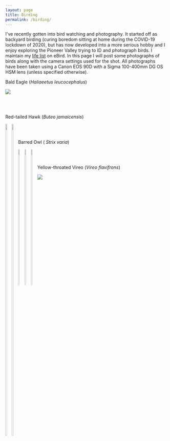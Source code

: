 ```yaml
---
layout: page
title: Birding
permalink: /birding/
---
```


I've recently gotten into bird watching and photography. It started off as backyard birding (curing boredom sitting at home during the COVID-19 lockdown of 2020), but has now developed into a more serious hobby and I enjoy exploring the Pioneer Valley trying to ID and photograph birds. I maintain my [life list](https://ebird.org/profile/MTgwMDY0OQ/world) on eBird. In this page I will post some photographs of birds along with the camera settings used for the shot. All photographs have been taken using a Canon EOS 90D with a Sigma 100-400mm DG OS HSM lens (unless specified otherwise).

<p style="text-align: center;">

<p>Bald Eagle (<i>Haliaeetus leucocephalus</i>)</p>
<img src="{{ site.url }}/assets/birding/bald_eagle.jpg" />

<br /><br />

<p>Red-tailed Hawk (<i>Buteo jamaicensis</i>)</p>
<div class="image123">
<div class="imgContainer">
<img src="{{ site.url }}/assets/birding/red_tail_1.JPG" style="width: 50%;" />
</div>
<div class="imgContainer">
<img src="{{ site.url }}/assets/birding/red_tail_2.JPG" style="width: 50%;" />
</div>
</div>

<br /><br />

<p>Barred Owl (<i>	Strix varia</i>)</p>
<div class="image123">
<div class="imgContainer">
<img src="{{ site.url }}/assets/birding/barred_owl_1.JPG" style="width: 33%;"/>
</div>
<div class="imgContainer">
<img src="{{ site.url }}/assets/birding/barred_owl_2.JPG" style="width: 33%;"/>
</div>
<div class="imgContainer">
<img src="{{ site.url }}/assets/birding/barred_owl_3.JPG" style="width: 33%;"/>
</div>
</div>

<br /><br />

<p>Yellow-throated Vireo (<i>Vireo flavifrons</i>)</p>
<img src="{{ site.url }}/assets/birding/yellow_throat_vireo.JPG" />

</p>
<style>
.imgContainer{
    float:left;
}
</style>